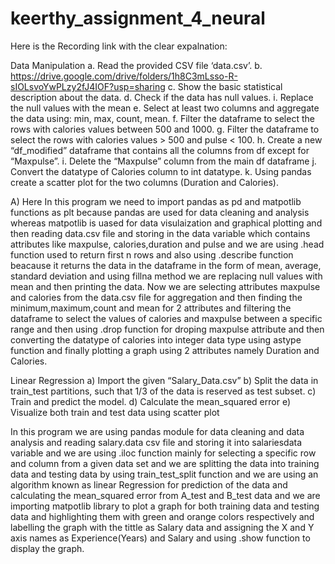 # keerthy_assignment_4_neural

Here is the Recording link with the clear expalnation: 

Data Manipulation a. Read the provided CSV file ‘data.csv’. b. https://drive.google.com/drive/folders/1h8C3mLsso-R-sIOLsvoYwPLzy2fJ4IOF?usp=sharing c. Show the basic statistical description about the data. d. Check if the data has null values. i. Replace the null values with the mean e. Select at least two columns and aggregate the data using: min, max, count, mean. f. Filter the dataframe to select the rows with calories values between 500 and 1000. g. Filter the dataframe to select the rows with calories values > 500 and pulse < 100. h. Create a new “df_modified” dataframe that contains all the columns from df except for “Maxpulse”. i. Delete the “Maxpulse” column from the main df dataframe j. Convert the datatype of Calories column to int datatype. k. Using pandas create a scatter plot for the two columns (Duration and Calories).

A) Here In this program we need to import pandas as pd and matpotlib functions as plt because pandas are used for data cleaning and analysis whereas matpotlib is uased for data visulaization and graphical plotting and then reading data.csv file and storing in the data variable which contains attributes like maxpulse, calories,duration and pulse and we are using .head function used to return first n rows and also using .describe function beacause it returns the data in the dataframe in the form of mean, average, standard deviation and using fillna method we are replacing null values with mean and then printing the data. Now we are selecting attributes maxpulse and calories from the data.csv file for aggregation and then finding the minimum,maximum,count and mean for 2 attributes and filtering the dataframe to select the values of calories and maxpulse between a specific range and then using .drop function for droping maxpulse attribute and then converting the datatype of calories into integer data type using astype function and finally plotting a graph using 2 attributes namely Duration and Calories.

Linear Regression a) Import the given “Salary_Data.csv” b) Split the data in train_test partitions, such that 1/3 of the data is reserved as test subset. c) Train and predict the model. d) Calculate the mean_squared error e) Visualize both train and test data using scatter plot

In this program we are using pandas module for data cleaning and data analysis and reading salary.data csv file and storing it into salariesdata variable and we are using .iloc function mainly for selecting a specific row and column from a given data set and we are splitting the data into training data and testing data by using train_test_split function and we are using an algorithm known as linear Regression for prediction of the data and calculating the mean_squared error from A_test and B_test data and we are importing matpotlib library to plot a graph for both training data and testing data and highlighting them with green and orange colors respectively and labelling the graph with the tittle as Salary data and assigning the X and Y axis names as Experience(Years) and Salary and using .show function to display the graph.
